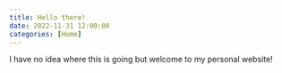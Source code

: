```yaml
---
title: Hello there!
date: 2022-11-31 12:00:00
categories: [Home]
---
```



I have no idea where this is going but welcome to my personal website!




